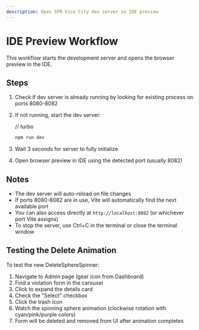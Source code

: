 ```yaml
---
description: Open SPR Vice City dev server in IDE preview
---
```


# IDE Preview Workflow

This workflow starts the development server and opens the browser preview in the IDE.

## Steps

1. Check if dev server is already running by looking for existing process on ports 8080-8082

2. If not running, start the dev server:

   // turbo

   ```bash
   npm run dev
   ```

3. Wait 3 seconds for server to fully initialize

4. Open browser preview in IDE using the detected port (usually 8082)

## Notes

- The dev server will auto-reload on file changes
- If ports 8080-8082 are in use, Vite will automatically find the next available port
- You can also access directly at `http://localhost:8082` (or whichever port Vite assigns)
- To stop the server, use Ctrl+C in the terminal or close the terminal window

## Testing the Delete Animation

To test the new DeleteSphereSpinner:

1. Navigate to Admin page (gear icon from Dashboard)
2. Find a violation form in the carousel
3. Click to expand the details card
4. Check the "Select" checkbox
5. Click the trash icon
6. Watch the spinning sphere animation (clockwise rotation with cyan/pink/purple colors)
7. Form will be deleted and removed from UI after animation completes
